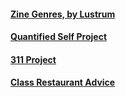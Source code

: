 #### [Zine Genres, by Lustrum](./assignment3.md)

#### [Quantified Self Project](./assignment2.md)

#### [311 Project](./assignment1.md)

#### [Class Restaurant Advice](./blogpost_sample.md)

